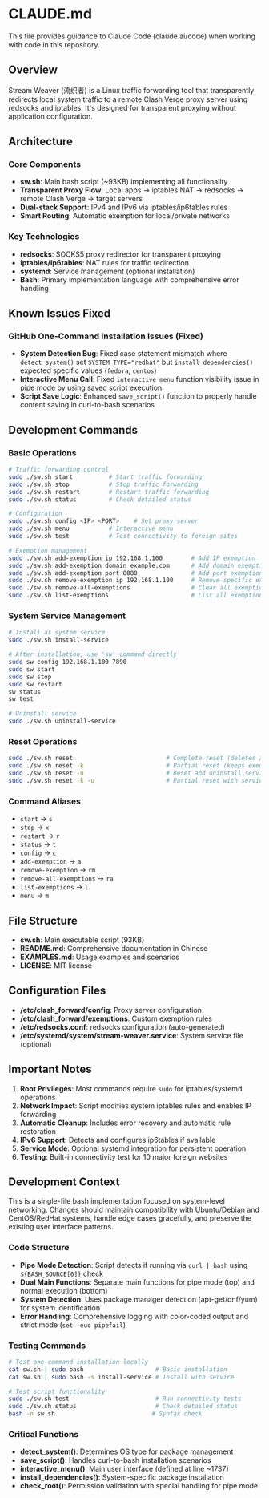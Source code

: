 # CLAUDE.md

This file provides guidance to Claude Code (claude.ai/code) when working with code in this repository.

## Overview

Stream Weaver (流织者) is a Linux traffic forwarding tool that transparently redirects local system traffic to a remote Clash Verge proxy server using redsocks and iptables. It's designed for transparent proxying without application configuration.

## Architecture

### Core Components

- **sw.sh**: Main bash script (~93KB) implementing all functionality
- **Transparent Proxy Flow**: Local apps → iptables NAT → redsocks → remote Clash Verge → target servers
- **Dual-stack Support**: IPv4 and IPv6 via iptables/ip6tables rules
- **Smart Routing**: Automatic exemption for local/private networks

### Key Technologies

- **redsocks**: SOCKS5 proxy redirector for transparent proxying
- **iptables/ip6tables**: NAT rules for traffic redirection
- **systemd**: Service management (optional installation)
- **Bash**: Primary implementation language with comprehensive error handling

## Known Issues Fixed

### GitHub One-Command Installation Issues (Fixed)
- **System Detection Bug**: Fixed case statement mismatch where `detect_system()` set `SYSTEM_TYPE="redhat"` but `install_dependencies()` expected specific values (`fedora`, `centos`)
- **Interactive Menu Call**: Fixed `interactive_menu` function visibility issue in pipe mode by using saved script execution
- **Script Save Logic**: Enhanced `save_script()` function to properly handle content saving in curl-to-bash scenarios

## Development Commands

### Basic Operations
```bash
# Traffic forwarding control
sudo ./sw.sh start          # Start traffic forwarding
sudo ./sw.sh stop           # Stop traffic forwarding
sudo ./sw.sh restart        # Restart traffic forwarding
sudo ./sw.sh status         # Check detailed status

# Configuration
sudo ./sw.sh config <IP> <PORT>    # Set proxy server
sudo ./sw.sh menu           # Interactive menu
sudo ./sw.sh test           # Test connectivity to foreign sites

# Exemption management
sudo ./sw.sh add-exemption ip 192.168.1.100        # Add IP exemption
sudo ./sw.sh add-exemption domain example.com      # Add domain exemption
sudo ./sw.sh add-exemption port 8080               # Add port exemption
sudo ./sw.sh remove-exemption ip 192.168.1.100     # Remove specific exemption
sudo ./sw.sh remove-all-exemptions                 # Clear all exemptions
sudo ./sw.sh list-exemptions                       # List all exemptions
```

### System Service Management
```bash
# Install as system service
sudo ./sw.sh install-service

# After installation, use 'sw' command directly
sudo sw config 192.168.1.100 7890
sudo sw start
sudo sw stop
sudo sw restart
sw status
sw test

# Uninstall service
sudo ./sw.sh uninstall-service
```

### Reset Operations
```bash
sudo ./sw.sh reset                          # Complete reset (deletes all configs)
sudo ./sw.sh reset -k                       # Partial reset (keeps exemptions)
sudo ./sw.sh reset -u                       # Reset and uninstall service
sudo ./sw.sh reset -k -u                    # Partial reset with service uninstall
```

### Command Aliases
- `start` → `s`
- `stop` → `x`
- `restart` → `r`
- `status` → `t`
- `config` → `c`
- `add-exemption` → `a`
- `remove-exemption` → `rm`
- `remove-all-exemptions` → `ra`
- `list-exemptions` → `l`
- `menu` → `m`

## File Structure

- **sw.sh**: Main executable script (93KB)
- **README.md**: Comprehensive documentation in Chinese
- **EXAMPLES.md**: Usage examples and scenarios
- **LICENSE**: MIT license

## Configuration Files

- **/etc/clash_forward/config**: Proxy server configuration
- **/etc/clash_forward/exemptions**: Custom exemption rules
- **/etc/redsocks.conf**: redsocks configuration (auto-generated)
- **/etc/systemd/system/stream-weaver.service**: System service file (optional)

## Important Notes

1. **Root Privileges**: Most commands require `sudo` for iptables/systemd operations
2. **Network Impact**: Script modifies system iptables rules and enables IP forwarding
3. **Automatic Cleanup**: Includes error recovery and automatic rule restoration
4. **IPv6 Support**: Detects and configures ip6tables if available
5. **Service Mode**: Optional systemd integration for persistent operation
6. **Testing**: Built-in connectivity test for 10 major foreign websites

## Development Context

This is a single-file bash implementation focused on system-level networking. Changes should maintain compatibility with Ubuntu/Debian and CentOS/RedHat systems, handle edge cases gracefully, and preserve the existing user interface patterns.

### Code Structure

- **Pipe Mode Detection**: Script detects if running via `curl | bash` using `${BASH_SOURCE[0]}` check
- **Dual Main Functions**: Separate main functions for pipe mode (top) and normal execution (bottom)
- **System Detection**: Uses package manager detection (apt-get/dnf/yum) for system identification
- **Error Handling**: Comprehensive logging with color-coded output and strict mode (`set -euo pipefail`)

### Testing Commands

```bash
# Test one-command installation locally
cat sw.sh | sudo bash                    # Basic installation
cat sw.sh | sudo bash -s install-service # Install with service

# Test script functionality
sudo ./sw.sh test                        # Run connectivity tests
sudo ./sw.sh status                      # Check detailed status
bash -n sw.sh                           # Syntax check
```

### Critical Functions

- **detect_system()**: Determines OS type for package management
- **save_script()**: Handles curl-to-bash installation scenarios  
- **interactive_menu()**: Main user interface (defined at line ~1737)
- **install_dependencies()**: System-specific package installation
- **check_root()**: Permission validation with special handling for pipe mode